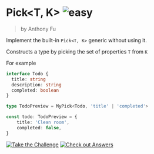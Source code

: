 <!--info-header-start-->
# Pick<T, K> <img src="https://img.shields.io/badge/-easy-green" alt="easy"/>
> by Anthony Fu
<!--info-header-end-->

Implement the built-in `Pick<T, K>` generic without using it.

Constructs a type by picking the set of properties `T` from `K`

For example

```ts
interface Todo {
  title: string
  description: string
  completed: boolean
}

type TodoPreview = MyPick<Todo, 'title' | 'completed'>

const todo: TodoPreview = {
    title: 'Clean room',
    completed: false,
}
```

<!--info-footer-start-->
<a href="https://type-challenges.netlify.app/case/4/play/en" target="_blank"><img src="https://img.shields.io/badge/-Take%20the%20Challenge-blue?logo=typescript" alt="Take the Challenge"/></a> <a href="https://type-challenges.netlify.app/case/4/play/en" target="_blank"><img src="https://img.shields.io/badge/-Check%20out%20Answers-F59BAF?logo=awesome-lists&logoColor=white" alt="Check out Answers"/></a> 
<!--info-footer-end-->